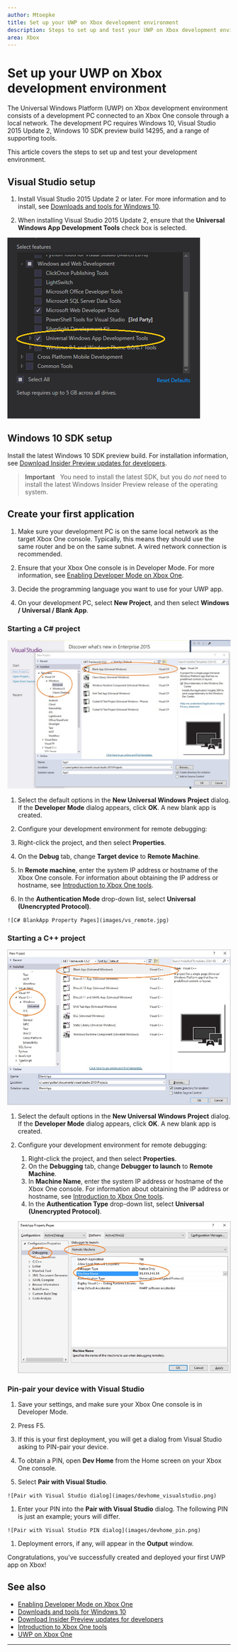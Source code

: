 ```yaml
---
author: Mtoepke
title: Set up your UWP on Xbox development environment
description: Steps to set up and test your UWP on Xbox development environment.
area: Xbox
---
```


# Set up your UWP on Xbox development environment

The Universal Windows Platform (UWP) on Xbox development environment consists of a development PC connected to an Xbox One console through a local network.
The development PC requires Windows 10, Visual Studio 2015 Update 2, Windows 10 SDK preview build 14295, and a range of supporting tools.


This article covers the steps to set up and test your development environment.

## Visual Studio setup

1. Install Visual Studio 2015 Update 2 or later. For more information and to install, see [Downloads and tools for Windows 10](https://dev.windows.com/downloads).

1. When installing Visual Studio 2015 Update 2, ensure that the **Universal Windows App Development Tools** check box is selected.

  ![Install Visual Studio 2015 Update 2](images/vs_install_tools.png)

## Windows 10 SDK setup

Install the latest Windows 10 SDK preview build. For installation information, see [Download Insider Preview updates for developers](http://go.microsoft.com/fwlink/p/?LinkId=780552).

  > **Important**
            &nbsp;&nbsp;You need to install the latest SDK, but you do _not_ need to install the latest Windows Insider Preview release of the operating system.

## Create your first application

1. Make sure your development PC is on the same local network as the target Xbox One console. Typically, this means they should use the same router and be on the same subnet. A wired network connection is recommended.

1. Ensure that your Xbox One console is in Developer Mode.  For more information, see [Enabling Developer Mode on Xbox One](devkit-activation.md).

1. Decide the programming language you want to use for your UWP app.

1. On your development PC, select **New Project**, and then select **Windows / Universal / Blank App**.

### Starting a C# project

  ![New Project dialog](images/vs_universal_blank.jpg)

1. Select the default options in the **New Universal Windows Project** dialog. If the **Developer Mode** dialog appears, click **OK**. A new blank app is created.

1. Configure your development environment for remote debugging:

  1. Right-click the project, and then select **Properties**.
  1. On the **Debug** tab, change **Target device** to **Remote Machine**.
  1. In **Remote machine**, enter the system IP address or hostname of the Xbox One console. For information about obtaining the IP address or hostname, see [Introduction to Xbox One tools](introduction-to-xbox-tools.md).
  1. In the **Authentication Mode** drop-down list, select **Universal (Unencrypted Protocol)**.

    ![C# BlankApp Property Pages](images/vs_remote.jpg)

### Starting a C++ project

  ![C++ project](images/vs_universal_cpp_blank.jpg)

1. Select the default options in the **New Universal Windows Project** dialog. If the **Developer Mode** dialog appears, click **OK**. A new blank app is created.

1. Configure your development environment for remote debugging:

   1. Right-click the project, and then select **Properties**.
   1. On the **Debugging** tab, change **Debugger to launch** to **Remote Machine**.
   1. In **Machine Name**, enter the system IP address or hostname of the Xbox One console. For information about obtaining the IP address or hostname, see [Introduction to Xbox One tools](introduction-to-xbox-tools.md).
   1. In the **Authentication Type** drop-down list, select **Universal (Unencrypted Protocol)**.

    ![C++ BlankApp Property Pages](images/vs_remote_cpp.jpg)

### Pin-pair your device with Visual Studio

1. Save your settings, and make sure your Xbox One console is in Developer Mode.

1. Press F5.

1. If this is your first deployment, you will get a dialog from Visual Studio asking to PIN-pair your device.

  1. To obtain a PIN, open **Dev Home** from the Home screen on your Xbox One console.
  1. Select **Pair with Visual Studio**.

    ![Pair with Visual Studio dialog](images/devhome_visualstudio.png)

  1. Enter your PIN into the **Pair with Visual Studio** dialog. The following PIN is just an example; yours will differ.

    ![Pair with Visual Studio PIN dialog](images/devhome_pin.png)

  1. Deployment errors, if any, will appear in the **Output** window.

Congratulations, you've successfully created and deployed your first UWP app on Xbox!



## See also
- [Enabling Developer Mode on Xbox One](devkit-activation.md)  
- [Downloads and tools for Windows 10](https://dev.windows.com/downloads)  
- [Download Insider Preview updates for developers](http://go.microsoft.com/fwlink/?LinkId=780552)  
- [Introduction to Xbox One tools](introduction-to-xbox-tools.md) 
- [UWP on Xbox One](index.md)

----


<!--HONumber=Jun16_HO3-->


